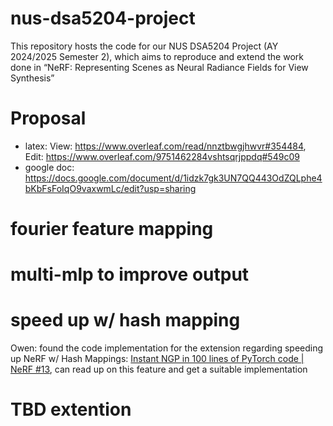 # nus-dsa5204-project
This repository hosts the code for our NUS DSA5204 Project (AY 2024/2025 Semester 2), which aims to reproduce and extend the work done in “NeRF: Representing Scenes as Neural Radiance Fields for View Synthesis”


# Proposal 
- latex: View: https://www.overleaf.com/read/nnztbwgjhwvr#354484, Edit: https://www.overleaf.com/9751462284vshtsqrjppdq#549c09
- google doc: https://docs.google.com/document/d/1idzk7gk3UN7QQ443OdZQLphe4bKbFsFoIqO9vaxwmLc/edit?usp=sharing

# fourier feature mapping

# multi-mlp to improve output

# speed up w/ hash mapping
Owen: 
found the code implementation for the extension regarding speeding up NeRF w/ Hash Mappings:
[Instant NGP in 100 lines of PyTorch code | NeRF #13](https://www.youtube.com/watch?v=PXbPeG5PJd0), can read up on this feature and get a suitable implementation

# TBD extention
